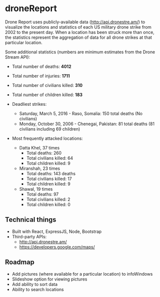 # droneReport
Drone Report uses publicly-available data (http://api.dronestre.am/) to visualize the locations and statistics of each US military drone strike from 2002 to the present day. When a location has been struck more than once, the statistics represent the aggregation of data for all drone strikes at that particular location. 

Some additional statistics (numbers are minimum estimates from the Drone Stream API):
* Total number of deaths: **4012**
* Total number of injuries: **1711**
* Total number of civilians killed: **310**
* Total number of children killed: **183**

* Deadliest strikes:
  * Saturday, March 5, 2016 - Raso, Somalia: 150 total deaths (No civilians)
  * Monday, October 30, 2006 - Chenegai, Pakistan: 81 total deaths (81 civilians including 69 children)
  
* Most frequently attacked locations:
  * Datta Khel, 37 times
    * Total deaths: 260 
    * Total civilians killed: 64
    * Total children killed: 9
  * Miranshah, 23 times
    * Total deaths: 143 deaths
    * Total civilians killed: 17
    * Total children killed: 9
  * Shawal, 19 times
    * Total deaths: 97
    * Total civilians killed: 2
    * Total children killed: 0

## Technical things 
- Built with React, ExpressJS, Node, Bootstrap
- Third-party APIs: 
  - http://api.dronestre.am/
  - https://developers.google.com/maps/
 
 ## Roadmap
 - Add pictures (where available for a particular location) to infoWindows
 - Slideshow option for viewing pictures
 - Add ability to sort data
 - Ability to search locations
